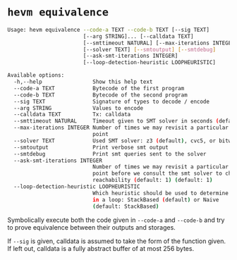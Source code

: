 # `hevm equivalence`

```sh
Usage: hevm equivalence --code-a TEXT --code-b TEXT [--sig TEXT]
                        [--arg STRING]... [--calldata TEXT]
                        [--smttimeout NATURAL] [--max-iterations INTEGER]
                        [--solver TEXT] [--smtoutput] [--smtdebug]
                        [--ask-smt-iterations INTEGER]
                        [--loop-detection-heuristic LOOPHEURISTIC]

Available options:
  -h,--help                Show this help text
  --code-a TEXT            Bytecode of the first program
  --code-b TEXT            Bytecode of the second program
  --sig TEXT               Signature of types to decode / encode
  --arg STRING             Values to encode
  --calldata TEXT          Tx: calldata
  --smttimeout NATURAL     Timeout given to SMT solver in seconds (default: 300)
  --max-iterations INTEGER Number of times we may revisit a particular branching
                           point
  --solver TEXT            Used SMT solver: z3 (default), cvc5, or bitwuzla
  --smtoutput              Print verbose smt output
  --smtdebug               Print smt queries sent to the solver
  --ask-smt-iterations INTEGER
                           Number of times we may revisit a particular branching
                           point before we consult the smt solver to check
                           reachability (default: 1) (default: 1)
  --loop-detection-heuristic LOOPHEURISTIC
                           Which heuristic should be used to determine if we are
                           in a loop: StackBased (default) or Naive
                           (default: StackBased)
```

Symbolically execute both the code given in `--code-a` and `--code-b` and try to prove equivalence between their outputs and storages.

If `--sig` is given, calldata is assumed to take the form of the function given.
If left out, calldata is a fully abstract buffer of at most 256 bytes.

